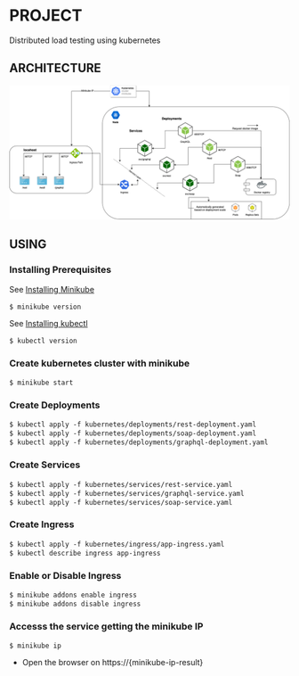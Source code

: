 # PROJECT
Distributed load testing using kubernetes

## ARCHITECTURE

![Screenshot](resources/Kubernetes-Diagram.png)

## USING

### Installing Prerequisites

See [Installing Minikube](https://kubernetes.io/docs/tasks/tools/install-minikube/)

```
$ minikube version
```

See [Installing kubectl](https://kubernetes.io/docs/tasks/tools/install-kubectl/)

```
$ kubectl version
```

### Create kubernetes cluster with minikube

```
$ minikube start
```

### Create Deployments

```
$ kubectl apply -f kubernetes/deployments/rest-deployment.yaml 
$ kubectl apply -f kubernetes/deployments/soap-deployment.yaml 
$ kubectl apply -f kubernetes/deployments/graphql-deployment.yaml
```

### Create Services

```
$ kubectl apply -f kubernetes/services/rest-service.yaml 
$ kubectl apply -f kubernetes/services/graphql-service.yaml  
$ kubectl apply -f kubernetes/services/soap-service.yaml 
```

### Create Ingress

```
$ kubectl apply -f kubernetes/ingress/app-ingress.yaml
$ kubectl describe ingress app-ingress
```

### Enable or Disable Ingress

```
$ minikube addons enable ingress
$ minikube addons disable ingress
```
 
### Accesss the service getting the minikube IP

```
$ minikube ip
```

* Open the browser on https://{minikube-ip-result}



